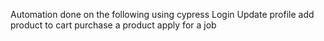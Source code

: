 Automation done on the following using cypress
Login
Update profile
add product to cart
purchase a product
apply for a job   
